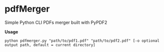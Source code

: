 # pdfMerger
Simple Python CLI PDFs merger built with PyPDF2 

**Usage**

    python pdfmerger.py "path/to/pdf1.pdf" "path/to/pdf2.pdf" [-o optional output path, default = current directory]

